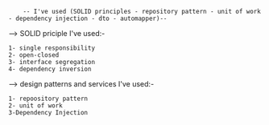 
		-- I've used (SOLID principles - repository pattern - unit of work - dependency injection - dto - automapper)--

 --> SOLID priciple I've used:-

	1- single responsibility
	2- open-closed
	3- interface segregation
	4- dependency inversion

 --> design patterns and services I've used:-
	
	1- repoository pattern
	2- unit of work
	3-Dependency Injection
